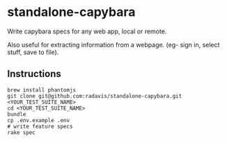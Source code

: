 # standalone-capybara

Write capybara specs for any web app, local or remote.

Also useful for extracting information from a webpage. (eg- sign in, select stuff, save to file).

## Instructions

```
brew install phantomjs
git clone git@github.com:radavis/standalone-capybara.git <YOUR_TEST_SUITE_NAME>
cd <YOUR_TEST_SUITE_NAME>
bundle
cp .env.example .env
# write feature specs
rake spec
```
